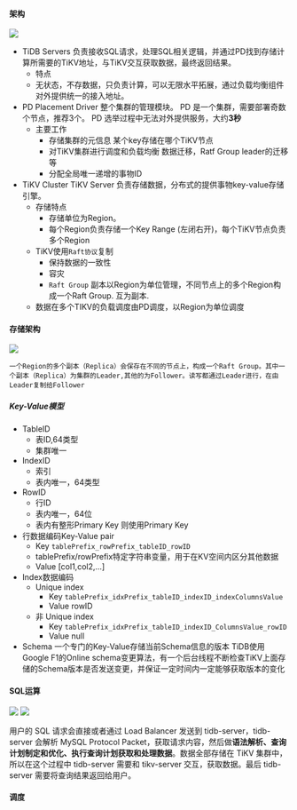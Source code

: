 #### 架构
![](https://img2018.cnblogs.com/blog/780228/201811/780228-20181126202525886-101303638.png)
- TiDB Servers
  负责接收SQL请求，处理SQL相关逻辑，并通过PD找到存储计算所需要的TiKV地址，与TiKV交互获取数据，最终返回结果。
  - 特点
   - 无状态，不存数据，只负责计算，可以无限水平拓展，通过负载均衡组件对外提供统一的接入地址。
- PD
  Placement Driver 整个集群的管理模块。
  PD 是一个集群，需要部署奇数个节点，推荐3个。
  PD 选举过程中无法对外提供服务，大约**3秒**
  - 主要工作
    - 存储集群的元信息
      某个key存储在哪个TiKV节点
    - 对TiKV集群进行调度和负载均衡
      数据迁移，Ratf Group leader的迁移等
    - 分配全局唯一递增的事物ID
- TiKV Cluster
  TiKV Server 负责存储数据，分布式的提供事物key-value存储引擎。
  - 存储特点
    - 存储单位为Region。
    - 每个Region负责存储一个Key Range (左闭右开)，每个TiKV节点负责多个Region
  - TiKV使用`Raft协议`复制
    - 保持数据的一致性
    - 容灾
    - `Raft Group`
    副本以Region为单位管理，不同节点上的多个Region构成一个Raft Group. 互为副本.
  - 数据在多个TIKV的负载调度由PD调度，以Region为单位调度
  
#### 存储架构
![](https://img2018.cnblogs.com/blog/780228/201811/780228-20181126202643992-2068048531.png)

`一个Region的多个副本（Replica）会保存在不同的节点上，构成一个Raft Group。其中一个副本（Replica）为集群的Leader,其他的为Follower。读写都通过Leader进行，在由Leader复制给Follower`

##### Key-Value模型
- TableID
  - 表ID,64类型
  - 集群唯一
- IndexID
  - 索引 
  - 表内唯一，64类型 
- RowID
  - 行ID 
  - 表内唯一，64位
  - 表内有整形Primary Key 则使用Primary Key
- 行数据编码Key-Value pair
  - Key
   `tablePrefix_rowPrefix_tableID_rowID`
   - tablePrefix/rowPrefix特定字符串变量，用于在KV空间内区分其他数据
  - Value
    [col1,col2,...]
- Index数据编码
  - Unique index
    - Key
    `tablePrefix_idxPrefix_tableID_indexID_indexColumnsValue`
    - Value
    rowID
  - 非 Unique index
    - Key
    `tablePrefix_idxPrefix_tableID_indexID_ColumnsValue_rowID`
    - Value
    null
- Schema
 一个专门的Key-Value存储当前Schema信息的版本
  TiDB使用Google F1的Online schema变更算法，有一个后台线程不断检查TiKV上面存储的Schema版本是否发送变更，并保证一定时间内一定能够获取版本的变化
#### SQL运算
![](https://img2018.cnblogs.com/blog/780228/201811/780228-20181126203622483-1763739423.png)
![](https://img2018.cnblogs.com/blog/780228/201811/780228-20181126203706898-998456972.png)

用户的 SQL 请求会直接或者通过 Load Balancer 发送到 tidb-server，tidb-server 会解析 MySQL Protocol Packet，获取请求内容，然后做**语法解析、查询计划制定和优化、执行查询计划获取和处理数据**。数据全部存储在 TiKV 集群中，所以在这个过程中 tidb-server 需要和 tikv-server 交互，获取数据。最后 tidb-server 需要将查询结果返回给用户。

#### 调度